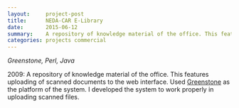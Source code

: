 ```yaml
---
layout:     project-post
title:      NEDA-CAR E-Library 
date:       2015-06-12
summary:    A repository of knowledge material of the office. This features uploading of scanned documents to the web interface. Used Greenstone as the platform of the system. I developed the system to work properly in uploading scanned files.
categories: projects commercial
---
```


_Greenstone, Perl, Java_

2009: A repository of knowledge material of the office. This features uploading of scanned documents to the web interface. Used [Greenstone](http://www.greenstone.org/) as the platform of the system. I developed the system to work properly in uploading scanned files. 


